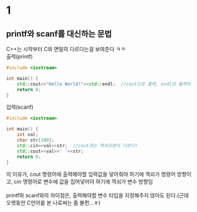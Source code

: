 # 1

## printf와 scanf를 대신하는 문법
<p></p>
C++는 시작부터 C와 면밀히 다르다는걸 보여준다 ㅋㅋ
<br>
출력(printf)

```cpp
#include <iostream>

int main() {
	std::cout<<"Hello World!"<<std::endl;  //cout으로 출력, endl은 출력의 끝을 명시함(자동으로 white space가 입력됨)
	return 0;
}
```

입력(scanf)

```cpp
#include <iostream>

int main() {
	int val;
	char str[100];
	std::cin>>val>>str;  //cout과는 꺽쇠모양이 다르다!
	std::cout<<val<<' '<<str;
	return 0;
}
```

이 이유가, cout 명령어에 출력해야할 입력값을 넣어줘야 하기에 꺽쇠가 명령어 방향이고, cin 명령어로 변수에 값을 집어넣어야 하기에 꺽쇠가 변수 방향임
<br><br>
printf와 scanf와의 차이점은, 출력해야할 변수 타입을 지정해주지 않아도 된다.(근데 오랫동안 C언어를 본 나로써는 좀 불편...ㅎ)




